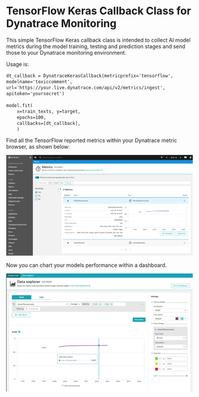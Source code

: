 # TensorFlow Keras Callback Class for Dynatrace Monitoring

This simple TensorFlow Keras callback class is intended to collect AI model metrics
during the model training, testing and prediction stages and send those to your 
Dynatrace monitoring environment.

Usage is:
``` { .python }
dt_callback = DynatraceKerasCallback(metricprefix='tensorflow', modelname='toxiccomment', url='https://your.live.dynatrace.com/api/v2/metrics/ingest', apitoken='yoursecret')

model.fit(
    x=train_texts, y=target,
    epochs=100,
    callbacks=[dt_callback],
    )
```

Find all the TensorFlow reported metrics within your Dynatrace metric browser, as shown below:

![](metrics.png)

Now you can chart your models performance within a dashboard.

![](chart.png)
